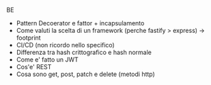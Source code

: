 BE
- Pattern Decoerator e fattor + incapsulamento
- Come valuti la scelta di un framework (perche fastify > express) -> footprint
-  CI/CD (non ricordo nello specifico)
- Differenza tra hash crittografico e hash normale
- Come e' fatto un JWT
- Cos'e' REST
- Cosa sono get, post, patch e delete (metodi http)